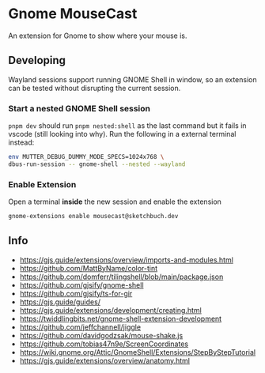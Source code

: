 # Gnome MouseCast

An extension for Gnome to show where your mouse is.


## Developing

Wayland sessions support running GNOME Shell in window, so an extension can be tested without disrupting the current session.

### Start a nested GNOME Shell session

`pnpm dev` should run `pnpm nested:shell` as the last command but it fails in vscode (still looking into why). Run the following in a external terminal instead:

```bash
env MUTTER_DEBUG_DUMMY_MODE_SPECS=1024x768 \
dbus-run-session -- gnome-shell --nested --wayland
```

### Enable Extension

Open a terminal **inside** the new session and enable the extension

```bash
gnome-extensions enable mousecast@sketchbuch.dev
```

## Info

- https://gjs.guide/extensions/overview/imports-and-modules.html
- https://github.com/MattByName/color-tint
- https://github.com/domferr/tilingshell/blob/main/package.json
- https://github.com/gjsify/gnome-shell
- https://github.com/gjsify/ts-for-gir
- https://gjs.guide/guides/
- https://gjs.guide/extensions/development/creating.html
- https://twiddlingbits.net/gnome-shell-extension-development
- https://github.com/jeffchannell/jiggle
- https://github.com/davidgodzsak/mouse-shake.js
- https://github.com/tobias47n9e/ScreenCoordinates
- https://wiki.gnome.org/Attic/GnomeShell/Extensions/StepByStepTutorial
- https://gjs.guide/extensions/overview/anatomy.html